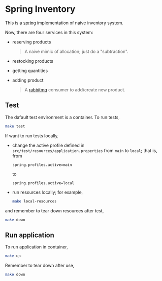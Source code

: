 # Spring Inventory

This is a [spring](https://spring.io/) implementation of naive inventory system.

Now, there are four services in this system:

- reserving products

    > A naive mimic of allocation; just do a "subtraction".

- restocking products

- getting quantities

- adding product

    > A [rabbitmq](https://www.rabbitmq.com/) consumer to add/create new product.


## Test

The dafault test environment is a container. To run tests,

```sh
make test
```

If want to run tests locally, 

- change the active profile defined in `src/test/resources/application.properties` from `main` to `local`; that is, from

    ```properties
    spring.profiles.active=main
    ```

    to

    ```properties
    spring.profiles.active=local
    ```
- run resources locally; for example,

    ```sh
    make local-resources
    ```
and remember to tear down resources after test,

```sh
make down
```

## Run application

To run application in container,

```sh
make up
```

Remember to tear down after use,

```sh
make down
```